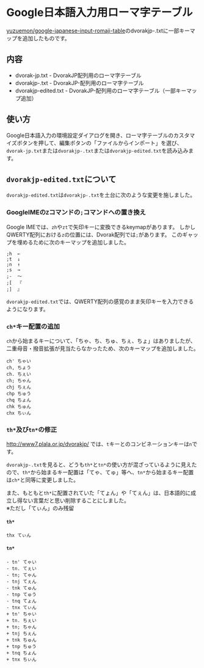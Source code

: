 Google日本語入力用ローマ字テーブル
====


[yuzuemon/google-japanese-input-romaji-table](https://github.com/yuzuemon/google-japanese-input-romaji-table)のdvorakjp-.txtに一部キーマップを追加したものです。


内容
----

*  dvorak-jp.txt - DvorakJP配列用のローマ字テーブル
*  dvorakjp-.txt - DvorakJP-配列用のローマ字テーブル
*  dvorakjp-edited.txt - DvorakJP-配列用のローマ字テーブル（一部キーマップ追加）


使い方
----

Google日本語入力の環境設定ダイアログを開き、ローマ字テーブルのカスタマイズボタンを押して、編集ボタンの「ファイルからインポート」を選び、`dvorak-jp.txt`または`dvorakjp-.txt`または`dvorakjp-edited.txt`を読み込みます。


`dvorakjp-edited.txt`について
----
`dvorakjp-edited.txt`は`dvorakjp-.txt`を土台に次のような変更を施しました。


### GoogleIMEの`Z`コマンドの`;`コマンドへの置き換え

Google IMEでは、`zh`や`zt`で矢印キーに変換できるkeymapがあります。
しかしQWERTY配列における`z`の位置には、Dvorak配列では`;`があります。
このギャップを埋めるために次のキーマップを追加しました。

    ;h  ←
    ;t  ↓
    ;n  ↑
    ;s  →
    ;-  〜
    ;[  『
    ;]  』

`dvorakjp-edited.txt`では、QWERTY配列の感覚のまま矢印キーを入力できるようになります。

### `ch*`キー配置の追加

`ch`から始まるキーについて、「ちゃ、ち、ちゅ、ちぇ、ちょ」はありましたが、二重母音・撥音拡張が見当たらなかったため、次のキーマップを追加しました。

    ch' ちゃい
    ch, ちょう
    ch. ちぇい
    ch; ちゃん
    chj ちぇん
    chp ちゅう
    chq ちょん
    chk ちゅん
    chx ちぃん

### `th*`及び`tn*`の修正
http://www7.plala.or.jp/dvorakjp/ では、`t`キーとのコンビネーションキーは`n`です。

`dvorakjp-.txt`を見ると、どうも`th*`と`tn*`の使い方が混ざっているように見えたので、`th*`から始まるキー配置は「てゃ、てゅ」等へ、`tn*`から始まるキー配置は`ch*`と同等に変更しました。

また、もともと`th*`に配置されていた「てょん」や「てぇん」は、日本語的に成立し得ない言葉だと思い削除することにしました。  
※ただし「てぃん」のみ残留

#### `th*`

    thx てぃん

#### `tn*`

    - tn' てゃい
    - tn. てぇい
    - tn; てゃん
    - tnj てぇん
    - tnk てゅん
    - tnp てゅう
    - tnq てょん
    - tnx てぃん
    + tn' ちゃい
    + tn. ちぇい
    + tn; ちゃん
    + tnj ちぇん
    + tnk ちゅん
    + tnp ちゅう
    + tnq ちょん
    + tnx ちぃん
